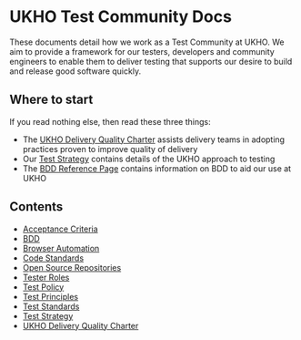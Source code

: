 # UKHO Test Community Docs

These documents detail how we work as a Test Community at UKHO. We aim to provide a framework for our testers, developers and community engineers to enable them to deliver testing that supports our desire to build and release good software quickly.

## Where to start

If you read nothing else, then read these three things:

* The [UKHO Delivery Quality Charter](ukho-quality-charter.md) assists delivery teams in adopting practices proven to improve quality of delivery
* Our [Test Strategy](test-strategy.md) contains details of the UKHO approach to testing
* The [BDD Reference Page](bdd.md) contains information on BDD to aid our use at UKHO

## Contents

* [Acceptance Criteria](acceptance-criteria.md)
* [BDD](bdd.md)
* [Browser Automation](browser-automation.md)
* [Code Standards](test-code-standards.md)
* [Open Source Repositories](test-repositories.md)
* [Tester Roles](test-profiles.md)
* [Test Policy](test-policy.md)
* [Test Principles](testing-principles.md)
* [Test Standards](test-code-standards.md)
* [Test Strategy](test-strategy.md)
* [UKHO Delivery Quality Charter](ukho-quality-charter.md)
